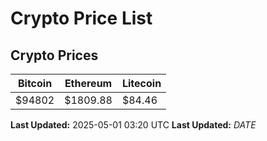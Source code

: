 # Crypto Price List

## Crypto Prices
| Bitcoin | Ethereum | Litecoin |
| ------- | -------- | -------- |
| $94802 | $1809.88 | $84.46 |
**Last Updated:** 2025-05-01 03:20 UTC
**Last Updated:** $DATE$
